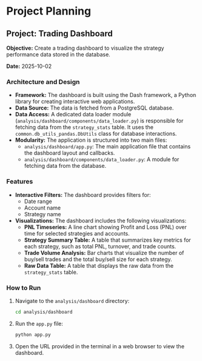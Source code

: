 # Project Planning

## Project: Trading Dashboard

**Objective:** Create a trading dashboard to visualize the strategy performance data stored in the database.

**Date:** 2025-10-02

### Architecture and Design

- **Framework:** The dashboard is built using the Dash framework, a Python library for creating interactive web applications.
- **Data Source:** The data is fetched from a PostgreSQL database.
- **Data Access:** A dedicated data loader module (`analysis/dashboard/components/data_loader.py`) is responsible for fetching data from the `strategy_stats` table. It uses the `common.db_utils_pandas.DbUtils` class for database interactions.
- **Modularity:** The application is structured into two main files:
    - `analysis/dashboard/app.py`: The main application file that contains the dashboard layout and callbacks.
    - `analysis/dashboard/components/data_loader.py`: A module for fetching data from the database.

### Features

- **Interactive Filters:** The dashboard provides filters for:
    - Date range
    - Account name
    - Strategy name
- **Visualizations:** The dashboard includes the following visualizations:
    - **PNL Timeseries:** A line chart showing Profit and Loss (PNL) over time for selected strategies and accounts.
    - **Strategy Summary Table:** A table that summarizes key metrics for each strategy, such as total PNL, turnover, and trade counts.
    - **Trade Volume Analysis:** Bar charts that visualize the number of buy/sell trades and the total buy/sell size for each strategy.
    - **Raw Data Table:** A table that displays the raw data from the `strategy_stats` table.

### How to Run

1.  Navigate to the `analysis/dashboard` directory:
    ```bash
    cd analysis/dashboard
    ```
2.  Run the `app.py` file:
    ```bash
    python app.py
    ```
3.  Open the URL provided in the terminal in a web browser to view the dashboard.